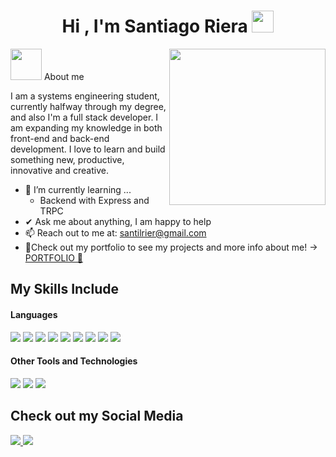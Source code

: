 <h1 align="center"><b>Hi , I'm Santiago Riera </b><img src="https://media.giphy.com/media/hvRJCLFzcasrR4ia7z/giphy.gif" width="35"></h1>
<!--  -->
<picture> <img align="right" src="https://github.com/7oSkaaa/7oSkaaa/blob/main/Images/Right_Side.gif?raw=true" width = 250px></picture>

<picture><img src = "https://github.com/7oSkaaa/7oSkaaa/blob/main/Images/about_me.gif?raw=true" width = 50px></picture> About me

I am a systems engineering student, currently halfway through my degree, and also I'm a full stack developer. I am expanding my knowledge in both front-end and back-end development. I love to learn and build something new, productive, innovative and creative.
- 🌱 I’m currently learning ...
  - Backend with Express and TRPC
- ✔ Ask me about anything, I am happy to help<br>
- 📫 Reach out to me at: <a href="santilrier@gmail.com">santilrier@gmail.com</a>
- 👜Check out my portfolio to see my projects and more info about me! -> <a href="https://portfolio-santiago-riera.vercel.app/">PORTFOLIO 👜 </a>

## My Skills Include

<h4> Languages </h4>
<span> 
  <img src="https://img.shields.io/badge/HTML5-E34F26?style=for-the-badge&logo=html5&logoColor=white">
  <img src="https://img.shields.io/badge/CSS3-1572B6?style=for-the-badge&logo=css3&logoColor=white">
  <img src="https://img.shields.io/badge/tailwindcss-%2338B2AC.svg?style=for-the-badge&logo=tailwind-css&logoColor=white">
  <img src="https://img.shields.io/badge/JavaScript-F7DF1E?style=for-the-badge&logo=javascript&logoColor=black">
  <img src= "https://img.shields.io/badge/typescript-%23007ACC.svg?style=for-the-badge&logo=typescript&logoColor=white">
   <img src="https://img.shields.io/badge/Next-black?style=for-the-badge&logo=next.js&logoColor=white">
 <img src="https://img.shields.io/badge/react-%2320232a.svg?style=for-the-badge&logo=react&logoColor=%2361DAFB">
  <img src="https://img.shields.io/badge/express.js-%23404d59.svg?style=for-the-badge&logo=express&logoColor=%2361DAFB">
  <img src="https://img.shields.io/badge/Microsoft%20SQL%20Server-CC2927?style=for-the-badge&logo=microsoft%20sql%20server&logoColor=white">
 
 

</span>


<h4> Other Tools and Technologies </h4>
<span>
  <img src="https://img.shields.io/badge/Git-F05032?style=for-the-badge&logo=git&logoColor=white">
  <img src="https://img.shields.io/badge/jira-%230A0FFF.svg?style=for-the-badge&logo=jira&logoColor=white">
  <img src="https://img.shields.io/badge/postgres-%23316192.svg?style=for-the-badge&logo=postgresql&logoColor=white">



</span>

## Check out my Social Media
<span>
  <a href= "https://www.linkedin.com/in/santi-riera/">
    <img src="https://img.shields.io/badge/linkedin-%230077B5.svg?style=for-the-badge&logo=linkedin&logoColor=white">
  </a>
   <a href= "https://www.gmail.com/santilrier@gmail.com/?hl=es">
    <img src="https://img.shields.io/badge/Gmail-D14836?style=for-the-badge&logo=gmail&logoColor=white">
  </a>

</span>




